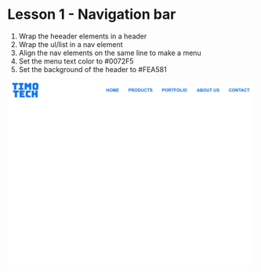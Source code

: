 # Lesson 1 - Navigation bar

1. Wrap the heeader elements in a header
2. Wrap the ul/list in a nav element
3. Align the nav elements on the same line to make a menu
4. Set the menu text color to #0072F5 
5. Set the background of the header to #FEA581


![Alt text](Screenshot.jpg?raw=true "Screenshot")